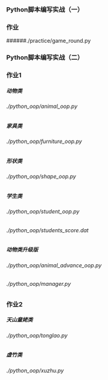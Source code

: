 ### Python脚本编写实战（一）
### 作业
######./practice/game_round.py

### Python脚本编写实战（二）
### 作业1

##### 动物类
###### ./python_oop/animal_oop.py

##### 家具类
###### ./python_oop/furniture_oop.py

##### 形状类
###### ./python_oop/shape_oop.py

##### 学生类
###### ./python_oop/student_oop.py
###### ./python_oop/students_score.dat

##### 动物类升级版
###### ./python_oop/animal_advance_oop.py
###### ./python_oop/manager.py

### 作业2
##### 天山童姥类
###### ./python_oop/tonglao.py
##### 虚竹类
###### ./python_oop/xuzhu.py

